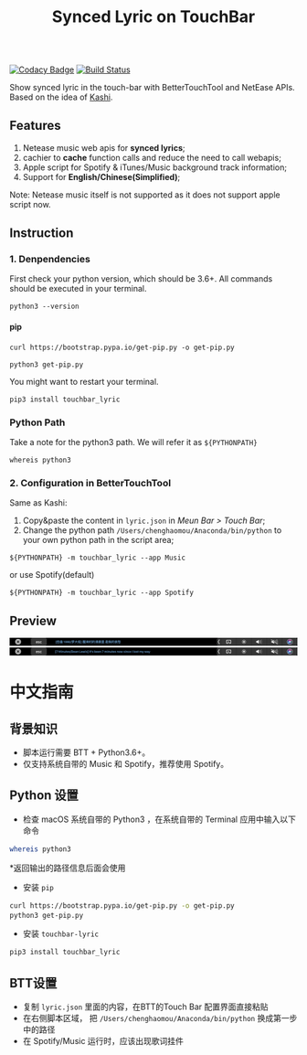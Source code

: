<center><h1>Synced Lyric on TouchBar</h1></center>
<br></br>

[![Codacy Badge](https://api.codacy.com/project/badge/Grade/77de523131f9441997db18c608b3c54e)](https://app.codacy.com/manual/mouchenghao/touchbar-lyric?utm_source=github.com&utm_medium=referral&utm_content=ChenghaoMou/touchbar-lyric&utm_campaign=Badge_Grade_Dashboard)
[![Build Status](https://travis-ci.com/ChenghaoMou/touchbar-lyric.svg?branch=master)](https://travis-ci.com/ChenghaoMou/touchbar-lyric)

Show synced lyric in the touch-bar with BetterTouchTool and NetEase APIs. Based on the idea of [Kashi](https://community.folivora.ai/t/kashi-show-current-song-lyrics-on-touch-bar-spotify-itunes-youtube/6301).


## Features

1.  Netease music web apis for **synced lyrics**;
2.  cachier to **cache** function calls and reduce the need to call webapis;
3.  Apple script for Spotify & iTunes/Music background track information;
4.  Support for **English/Chinese(Simplified)**;

Note: Netease music itself is not supported as it does not support apple script now.

## Instruction

### 1. Denpendencies

First check your python version, which should be 3.6+. All commands should be executed in your terminal.

```shell
python3 --version
```

#### pip

```shell
curl https://bootstrap.pypa.io/get-pip.py -o get-pip.py
```

```Shell
python3 get-pip.py
```

You might want to restart your terminal.

```shell
pip3 install touchbar_lyric
```

### Python Path

Take a note for the python3 path. We will refer it as `${PYTHONPATH}`

```shell
whereis python3
```

### 2. Configuration in BetterTouchTool

Same as Kashi:

1.  Copy&paste the content in `lyric.json` in _Meun Bar > Touch Bar_;
2.  Change the python path `/Users/chenghaomou/Anaconda/bin/python` to your own python path in the script area;


```shell
${PYTHONPATH} -m touchbar_lyric --app Music
```
or use Spotify(default)
```shell
${PYTHONPATH} -m touchbar_lyric --app Spotify
```

## Preview

![Preview](./Preview1.png)
![Preview](./Preview2.png)


# 中文指南
## 背景知识

- 脚本运行需要 BTT + Python3.6+。
- 仅支持系统自带的 Music 和 Spotify，推荐使用 Spotify。

## Python 设置

- 检查 macOS 系统自带的 Python3 ，在系统自带的 Terminal 应用中输入以下命令

```bash
whereis python3
```

*返回输出的路径信息后面会使用

- 安装 `pip`

```bash
curl https://bootstrap.pypa.io/get-pip.py -o get-pip.py
python3 get-pip.py
```

- 安装 `touchbar-lyric`

```bash
pip3 install touchbar_lyric
```

## BTT设置

- 复制 `lyric.json` 里面的内容，在BTT的Touch Bar 配置界面直接粘贴
- 在右侧脚本区域， 把 `/Users/chenghaomou/Anaconda/bin/python` 换成第一步中的路径
- 在 Spotify/Music 运行时，应该出现歌词挂件
